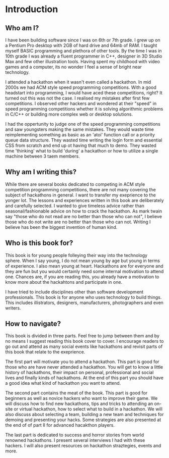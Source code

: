 
# Introduction

## Who am I?
I have been building software since I was on 6th or 7th grade. I grew up on a Pentium Pro desktop with 2GB of hard drive and 64mb of RAM. I taught myself BASIC programming and plethora of other tools. By the time I was in 10th grade I was already a fluent programmer in C++, designer in 3D Studio Max and few other illustration tools.  Having spent my childhood with video games and a computer, its no wonder I feel a sense of bright near technology. 

I attended a hackathon when it wasn't even called a hackathon. In mid 2000s we had ACM style speed programming competitions. With a good headstart into programming, I would have aced these competitions, right? It turned out this was not the case. I realised my mistakes after first few competitions. I observed other hackers and wondered at their "speed" in speed programming competitions whether it is solving algorithmic problems in C/C++ or building more complex web or desktop solutions. 

I had the oppertunity to judge one of the speed programming competitions and saw youngsters making the same mistakes. They would waste time reimplementing something as basic as an 'atoi' function call or a priority queue data structure. They wasted time writing the login form and essential CSS from scratch and end up ot having that much to demo. They wasted time 'thinking' what to build 'during' a hackathon or how to utilize a single machine between 3 taem members. 
 
## Why am I writing this?
While there are several books dedicated to competing in ACM style competition programming competitions, there are not many covering the subject of hackathons in general. I want to transfer my exeprience to the yonger lot. The lessons and  experiences written in this book are deliberately and carefully selected. I wanted to give timeless advice rather than seasonal/fashionable advice on how to crack the hackathon. As mark twain say "those who do not read are no better than those who can not", I believe those who do not write are no better than those who can not. Writing I believe has been the biggest invention of human kind. 

## Who is this book for?
This book is for young people folleying their way into the technology sphere. When I say young, I do not mean young by age but young in terms of experience. I also mean young at heart. Hackathons are for everyone and they are fun but you would certainly need some internal motivation to attend one. Chances are, if you are reading this, you already have a motivation to know more about the hackahtons and participate in one. 

I have tried to include disciplines other than software development professionals. This book is for anyone who uses technology to build things. This includes illistrators, designers, manufacturers, photographers and even writers. 

## How to navigate?
This book is divided in three parts. Feel free to jump between them and by no means I suggest reading this book cover to cover. I encourage readers to go out and attend as many social events like hackathons and revisit parts of this book that relate to the exeprience.

The first part will motivate you to attend a hackathon. This part is good for those who are have never attended a hackathon. You will get to know a little history of hackathons, their impact on personal, professional and social lives and finally kinds of hackathons. At the end of this part you should have a good idea what kind of hackathon you want to attend. 

The second part contains the meat of the book. This part is good for beginners as well as novice hackers who want to improve their game. We will discuss how to find new hackathons, tips and tricks to attending an on-site or virtual hackathon, how to select what to build in a hackathon. We will also discuss about selecting a team, building a new team and techniques for demoing and presenting your hacks. Some strategies are also presented at the end of of part II for advanced hacakthon players. 

The last part is dedicated to success and horror stories from world renowned hackathons. I present several interviews I had with these hackers. I will also present resources on hackathon straztegies, events and more. 
